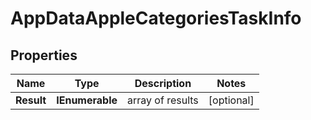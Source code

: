 # AppDataAppleCategoriesTaskInfo


## Properties

| Name | Type | Description | Notes |
|------------ | ------------- | ------------- | -------------|
**Result** | **IEnumerable<AppDataAppleCategoriesResultInfo>** | array of results |[optional]|